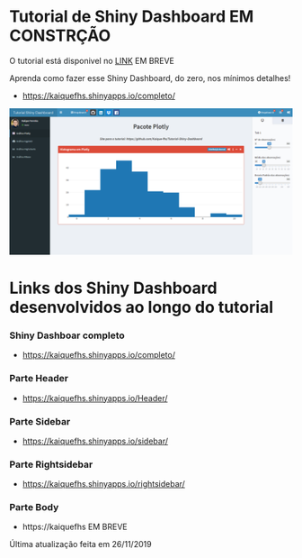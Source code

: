# Tutorial de Shiny Dashboard EM CONSTRÇÃO

O tutorial está disponivel no [LINK](https://kaique-fhs.github.io/Tutorial-Shiny-Dashboard/) EM BREVE

Aprenda como fazer esse Shiny Dashboard, do zero, nos mínimos detalhes!
- https://kaiquefhs.shinyapps.io/completo/

![](https://github.com/kaique-fhs/Tutorial-Shiny-Dashboard/raw/master/DashFinal.PNG)

# Links dos Shiny Dashboard desenvolvidos ao longo do tutorial

### Shiny Dashboar completo
- https://kaiquefhs.shinyapps.io/completo/

### Parte Header
- https://kaiquefhs.shinyapps.io/Header/

### Parte Sidebar
- https://kaiquefhs.shinyapps.io/sidebar/

### Parte Rightsidebar
- https://kaiquefhs.shinyapps.io/rightsidebar/

### Parte Body
- https://kaiquefhs EM BREVE

Última atualização feita em 26/11/2019
 

